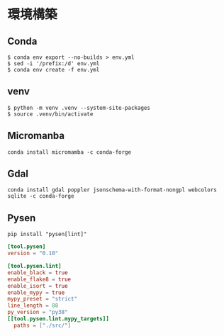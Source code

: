 # 環境構築

## Conda

```
$ conda env export --no-builds > env.yml
$ sed -i '/prefix:/d' env.yml
$ conda env create -f env.yml
```

## venv

```
$ python -m venv .venv --system-site-packages
$ source .venv/bin/activate
```

## Micromanba

```
conda install micromamba -c conda-forge
```

## Gdal

```
conda install gdal poppler jsonschema-with-format-nongpl webcolors sqlite -c conda-forge
```

## Pysen

```
pip install "pysen[lint]"
```

```toml
[tool.pysen]
version = "0.10"

[tool.pysen.lint]
enable_black = true
enable_flake8 = true
enable_isort = true
enable_mypy = true
mypy_preset = "strict"
line_length = 88
py_version = "py38"
[[tool.pysen.lint.mypy_targets]]
  paths = ["./src/"]
```
